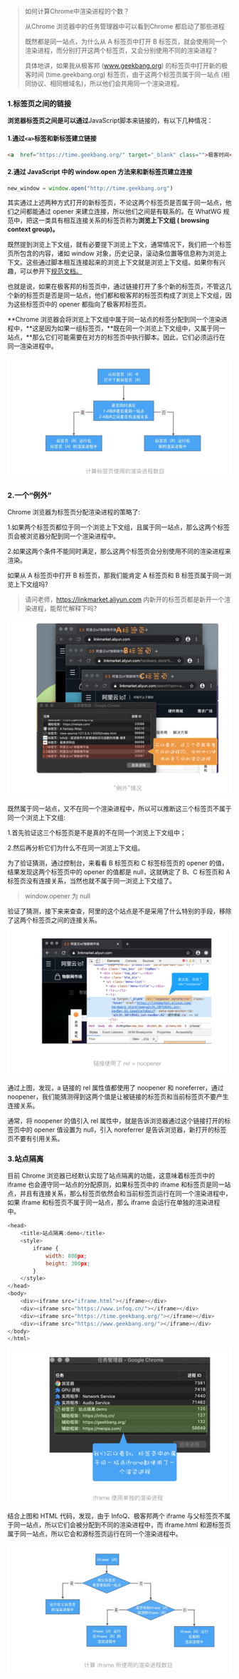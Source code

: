 > 如何计算Chrome中渲染进程的个数？
>
> 从Chrome 浏览器中的任务管理器中可以看到Chrome 都启动了那些进程
>
> 既然都是同一站点，为什么从 A 标签页中打开 B 标签页，就会使用同一个渲染进程，而分别打开这两个标签页，又会分别使用不同的渲染进程？
>
> 具体地讲，如果我从极客邦 (www.geekbang.org) 的标签页中打开新的极客时间 (time.geekbang.org) 标签页，由于这两个标签页属于同一站点 (相同协议、相同根域名)，所以他们会共用同一个渲染进程。

### 1.标签页之间的链接

**浏览器标签页之间是可以通过**JavaScript脚本来链接的，有以下几种情况：

#### 1.通过`<a>`标签和新标签建立链接

```html
<a  href="https://time.geekbang.org/" target="_blank" class="">极客时间</a>
```

#### 2.通过 JavaScript 中的 window.open 方法来和新标签页建立连接

```javascript
new_window = window.open("http://time.geekbang.org")
```

其实通过上述两种方式打开的新标签页，不论这两个标签页是否属于同一站点，他们之间都能通过 opener 来建立连接，所以他们之间是有联系的。在 WhatWG 规范中，把这一类具有相互连接关系的标签页称为**浏览上下文组 ( browsing context group)。**

既然提到浏览上下文组，就有必要提下浏览上下文，通常情况下，我们把一个标签页所包含的内容，诸如 window 对象，历史记录，滚动条位置等信息称为浏览上下文。这些通过脚本相互连接起来的浏览上下文就是浏览上下文组。如果你有兴趣，可以参开下[规范文档。](https://html.spec.whatwg.org/multipage/browsers.html#groupings-of-browsing-contexts)

也就是说，如果在极客邦的标签页中，通过链接打开了多个新的标签页，不管这几个新的标签页是否是同一站点，他们都和极客邦的标签页构成了浏览上下文组，因为这些标签页中的 opener 都指向了极客邦标签页。

**Chrome 浏览器会将浏览上下文组中属于同一站点的标签分配到同一个渲染进程中，**这是因为如果一组标签页，**既在同一个浏览上下文组中，又属于同一站点，**那么它们可能需要在对方的标签页中执行脚本。因此，它们必须运行在同一渲染进程中。

![image-20211229233056790](../../../image/image-20211229233056790.png)

### 2.一个“例外”

Chrome 浏览器为标签页分配渲染进程的策略了:

1.如果两个标签页都位于同一个浏览上下文组，且属于同一站点，那么这两个标签页会被浏览器分配到同一个渲染进程中。

2.如果这两个条件不能同时满足，那么这两个标签页会分别使用不同的渲染进程来渲染。

如果从 A 标签页中打开 B 标签页，那我们能肯定 A 标签页和 B 标签页属于同一浏览上下文组吗?

> 请问老师，https://linkmarket.aliyun.com 内新开的标签页都是新开一个渲染进程，能帮忙解释下吗?

![image-20211229234238637](../../../image/image-20211229234238637.png)





既然属于同一站点，又不在同一个渲染进程中，所以可以推断这三个标签页不属于同一个浏览上下文组:

1.首先验证这三个标签页是不是真的不在同一个浏览上下文组中；

2.然后再分析它们为什么不在同一浏览上下文组。

为了验证猜测，通过控制台，来看看 B 标签页和 C 标签标签页的 opener 的值，结果发现这两个标签页中的 opener 的值都是 null，这就确定了 B、C 标签页和 A 标签页没有连接关系，当然也就不属于同一浏览上下文组了。

> window.opener 为 null

验证了猜测，接下来来查查，阿里的这个站点是不是采用了什么特别的手段，移除了这两个标签页之间的连接关系。

![image-20211229234422248](../../../image/image-20211229234422248.png)

通过上图，发现，a 链接的 rel 属性值都使用了 noopener 和 noreferrer，通过 noopener，我们能猜测得到这两个值是让被链接的标签页和当前标签页不要产生连接关系。

通常，将 noopener 的值引入 rel 属性中，就是告诉浏览器通过这个链接打开的标签页中的 opener 值设置为 null，引入 noreferrer 是告诉浏览器，新打开的标签页不要有引用关系。

### 3.站点隔离

目前 Chrome 浏览器已经默认实现了站点隔离的功能，这意味着标签页中的 iframe 也会遵守同一站点的分配原则，如果标签页中的 iframe 和标签页是同一站点，并且有连接关系，那么标签页依然会和当前标签页运行在同一个渲染进程中，如果 iframe 和标签页不属于同一站点，那么 iframe 会运行在单独的渲染进程中。

```javascript
<head>
    <title>站点隔离:demo</title>
    <style>
        iframe {
            width: 800px;
            height: 300px;
        }
    </style>
</head>
<body>
    <div><iframe src="iframe.html"></iframe></div>
    <div><iframe src="https://www.infoq.cn/"></iframe></div>
    <div><iframe src="https://time.geekbang.org/"></iframe></div>
    <div><iframe src="https://www.geekbang.org/"></iframe></div>
</body>
</html>
```

![image-20211229234700983](../../../image/image-20211229234700983.png)



结合上图和 HTML 代码，发现，由于 InfoQ、极客邦两个 iframe 与父标签页不属于同一站点，所以它们会被分配到不同的渲染进程中，而 iframe.html 和源标签页属于同一站点，所以它会和源标签页运行在同一个渲染进程中。

![image-20211229234811382](../../../image/image-20211229234811382.png)























